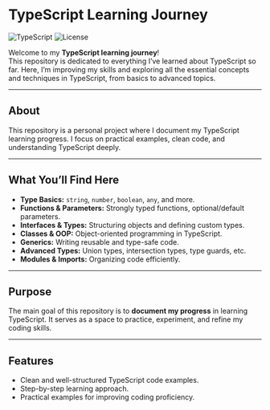 # TypeScript Learning Journey

![TypeScript](https://img.shields.io/badge/TypeScript-007ACC?style=for-the-badge&logo=typescript&logoColor=white)
![License](https://img.shields.io/badge/License-MIT-blue.svg)

Welcome to my **TypeScript learning journey**!  
This repository is dedicated to everything I’ve learned about TypeScript so far. Here, I’m improving my skills and exploring all the essential concepts and techniques in TypeScript, from basics to advanced topics.

---
## About
This repository is a personal project where I document my TypeScript learning progress. I focus on practical examples, clean code, and understanding TypeScript deeply.

---
## What You’ll Find Here
- **Type Basics:** `string`, `number`, `boolean`, `any`, and more.
- **Functions & Parameters:** Strongly typed functions, optional/default parameters.
- **Interfaces & Types:** Structuring objects and defining custom types.
- **Classes & OOP:** Object-oriented programming in TypeScript.
- **Generics:** Writing reusable and type-safe code.
- **Advanced Types:** Union types, intersection types, type guards, etc.
- **Modules & Imports:** Organizing code efficiently.

---

## Purpose
The main goal of this repository is to **document my progress** in learning TypeScript. It serves as a space to practice, experiment, and refine my coding skills.

---

## Features
- Clean and well-structured TypeScript code examples.
- Step-by-step learning approach.
- Practical examples for improving coding proficiency.

